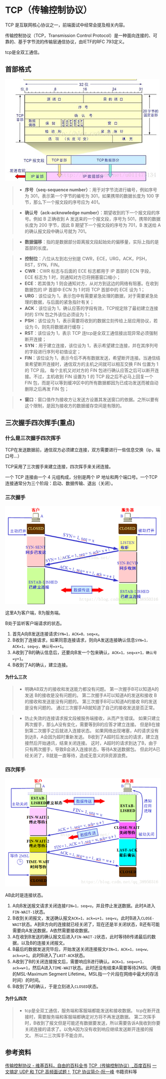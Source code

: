 # TCP（传输控制协议）

TCP 是互联网核心协议之一，前端面试中经常会提及相关内容。

传输控制协议（TCP，Transmission Control Protocol）是一种面向连接的、可靠的、基于字节流的传输层通信协议，由IETF的RFC 793定义。

tcp是全双工通信。

## 首部格式

![tcp首部格式](./img/TCP_tcp首部格式.jpg)

>* **序号（seq-sequence number）**：用于对字节流进行编号，例如序号为 301，表示第一个字节的编号为 301，如果携带的数据长度为 100 字节，那么下一个报文段的序号应为 401。

>* **确认号（ack-acknowledge number）**：期望收到的下一个报文段的序号。例如 B 正确收到 A 发送来的一个报文段，序号为 501，携带的数据长度为 200 字节，因此 B 期望下一个报文段的序号为 701，B 发送给 A 的确认报文段中确认号就为 701。

>* **数据偏移**：指的是数据部分距离报文段起始处的偏移量，实际上指的是首部的长度。

>* **控制位**：八位从左到右分别是 CWR，ECE，URG，ACK，PSH，RST，SYN，FIN。
>* **CWR**：CWR 标志与后面的 ECE 标志都用于 IP 首部的 ECN 字段，ECE 标志为 1 时，则通知对方已将拥塞窗口缩小；
>* **ECE**：若其值为 1 则会通知对方，从对方到这边的网络有阻塞。在收到数据包的 IP 首部中 ECN 为 1 时将 TCP 首部中的 ECE 设为 1；
>* **URG**：该位设为 1，表示包中有需要紧急处理的数据，对于需要紧急处理的数据，与后面的紧急指针有关；
>* **ACK**：该位设为 1，确认应答的字段有效，TCP规定除了最初建立连接时的 SYN 包之外该位必须设为 1；
>* **PSH**：该位设为 1，表示需要将收到的数据立刻传给上层应用协议，若设为 0，则先将数据进行缓存；
>* **RST**：该位设为 1，表示 TCP 连tcp是全双工通信接出现异常必须强制断开连接；
>* **SYN**：用于建立连接，该位设为 1，表示希望建立连接，并在其序列号的字段进行序列号初值设定；
>* **FIN**：该位设为 1，表示今后不再有数据发送，希望断开连接。当通信结束希望断开连接时，通信双方的主机之间就可以相互交换 FIN 位置为 1 的 TCP 段。
每个主机又对对方的 FIN 包进行确认应答之后可以断开连接。不过，主机收到 FIN 设置为 1 的 TCP 段之后不必马上回复一个 FIN 包，而是可以等到缓冲区中的所有数据都因为已成功发送而被自动删除之后再发 FIN 包；

>* **窗口**：窗口值作为接收方让发送方设置其发送窗口的依据。之所以要有这个限制，是因为接收方的数据缓存空间是有限的。

## 三次握手四次挥手(重点)

### 什么是三次握手四次挥手

TCP在发送数据前，通信双方必须建立连接，双方需要进行一些信息交换（ip，端口号...）

TCP采用了三次握手来建立连接，四次挥手来关闭连接。

一个 TCP 连接由一个 4 元组构成，分别是两个 IP 地址和两个端口号。一个TCP连接通常分为三个阶段：启动、数据传输、退出（关闭）。

### 三次握手

![三次握手](img//TCP_三次握手.png)

这里A为客户端，B为服务端。

B处于监听客户端请求的状态。

1. 首先A向B发送连接请求`SYN=1，ACK=0，seq=x`。
2. B收到了连接请求，如果同意连接请求，则向A发送连接确认信息`SYN=1，ACK=1，seq=y，确认号=x+1`。
3. A收到了B的确认信息后，还要向B发一个包来确认，`ACK=1，seq=x+1，确认号=y+1`。
4. B收到了A的确认，建立连接。

#### 为什么三次

>* 明确AB双方的接收和发送能力都没有问题。
> 第一次握手B可以知道A的发送 B的接收是没有问题的。
> 第二次握手A可以知道A的发送和接收 B的接收和发送是没有问题的。
> 第三次握手B可以知道A的接收 B的发送是没有问题的。
> 通过三次握手AB就知道了自己的接收发送是否正常。

>* 防止失效的连接请求报文段被服务端接收，从而产生错误。
> 如果只建立两次握手，那么A没有变化，需要等到B的应答才建立连接。
> 但是B在接到第二次握手之后就进入连接状态。
> 如果网络出现堵塞，A的请求没有到达B，A会因为超时重新发送。
> B收到了A超时后发出的请求，建立连接然后开始通讯，结束关闭连接。
> 这时，A超时的请求到达了B，由于只有两次握手，导致B会进入连接状态，等待A发送数据包。
> 但此时A已经关闭了，B就是一直等待，造成无意义的B资源浪费。

### 四次挥手

![四次挥手](img/TCP_四次挥手.png)

AB此时是连接状态。

1. A向B发送报文请求关闭连接`FIN=1，seq=u`，并且停止发送数据。此时A进入`FIN-WAIT-1`状态。
2. B收到关闭报文，发送确认报文`ACK=1，ack=u+1，seq=v`。此时B进入`CLOSE-WAIT`状态。A到B方向的连接就已经关闭了，现在还是半关闭状态，B还有可能需要向A发送数据，A依然需要接收数据。
3. A在收到B发送的确认报文后进入`FIN-WAIT-2`状态，此时等待B传递最后的数据，以及B的连接关闭报文。
4. B最后的数据发送完毕后，开始发送关闭连接报文`FIN=1，ACK=1，seq=w，ack=u+1`。此时B进入了`LAST-ACK`状态。
5. A收到了B的关闭连接报文后，需要响应B进行确认。`ACK=1，seq=u+1，ack=w+1`，然后A进入`TIME-WAIT`状态。此时还没有结束A需要等待2MSL（两倍的MSL-Maximum Segment Lifetime。MSL指一个片段在网络中最大的存活时间）的时间。
6. B收到了A的确认，于是立刻进入`CLOSED`状态。

#### 为什么四次

>* tcp是全双工通信，服务端和客服端都能发送和接收数据。
> tcp在断开连接时，需要服务端和客服端都确定对方将不再发送数据。
第二次挥手时，B收到了报文但是可能还有数据要发送，所以需要告诉A我收到你要关闭连接的请求了。以免A因为没有收到响应继续发送断开连接的报文。
> 所以二三次挥手不能合并。

## 参考资料

[传输控制协议 - 维基百科，自由的百科全书](https://zh.wikipedia.org/wiki/%E4%BC%A0%E8%BE%93%E6%8E%A7%E5%88%B6%E5%8D%8F%E8%AE%AE)
[TCP（传输控制协议）_百度百科](https://baike.baidu.com/item/TCP/33012?fr=aladdin)
[一文搞定 UDP 和 TCP 高频面试题！](https://zhuanlan.zhihu.com/p/108822858)
[TCP 协议简介-阮一峰](http://www.ruanyifeng.com/blog/2017/06/tcp-protocol.html)
书籍资料等
